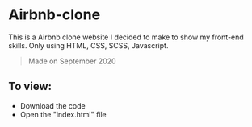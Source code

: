 # Airbnb-clone

This is a Airbnb clone website I decided to make to show my front-end skills. Only using HTML, CSS, SCSS, Javascript. 

> Made on September 2020

## To view:
* Download the code
* Open the "index.html" file
